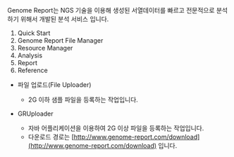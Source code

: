 Genome Report는 NGS 기술을 이용해 생성된 서열데이터를 빠르고 전문적으로 분석하기 위해서 개발된 분석 서비스 입니다.

1. Quick Start
2. Genome Report File Manager
3. Resource Manager
4. Analysis
5. Report
6. Reference


- 파일 업로드(File Uploader)
    - 2G 이하 샘플 파일을 등록하는 작업입니다.
  
- GRUploader
    - 자바 어플리케이션을 이용하여 2G 이상 파일을 등록하는 작업입니다.
    - 다운로드 경로는 [http://www.genome-report.com/download](http://www.genome-report.com/download) 입니다.
